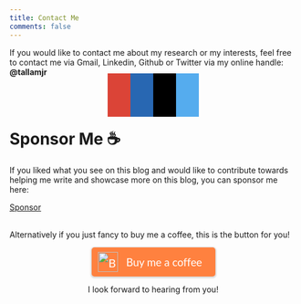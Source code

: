 ```yaml
---
title: Contact Me
comments: false
---
```


If you would like to contact me about my research or my interests, feel free to
contact me via Gmail, Linkedin, Github or Twitter via my online handle: <b>@tallamjr</b>

<style>
.fa {
padding: 20px;
font-size: 30px;
width: 50px;
text-align: center;
text-decoration: none;
}

.fa:hover {
opacity: 0.7;
}

.fa-google {
background: #DB4437;
color: white;
}

.fa-github {
background: #000000;
color: white;
}

.fa-linkedin {
background: #2867B2;
color: white;
}

.fa-facebook {
background: #3B5998;
color: white;
}

.fa-twitter {
background: #55ACEE;
color: white;
}
</style>

<!-- Add icon library -->
<link rel="stylesheet" href="https://cdnjs.cloudflare.com/ajax/libs/font-awesome/4.7.0/css/font-awesome.min.css">

<center>
<!-- Add font awesome icons -->
<a href="mailto:tallamjr@gmail.com?Subject=Hello" class="fa fa-google"></a>
<a href="https://www.linkedin.com/in/tallamjr/" class="fa fa-linkedin"></a>
<a href="https://github.com/tallamjr" class="fa fa-github"></a>
<a href="https://twitter.com/tallamjr" class="fa fa-twitter"></a>
</center>

# Sponsor Me ☕

If you liked what you see on this blog and would like to contribute towards
helping me write and showcase more on this blog, you can sponsor me here:
<!-- Place this tag where you want the button to render. -->
<a class="github-button" href="https://github.com/sponsors/tallamjr" data-icon="octicon-heart" aria-label="Sponsor @tallamjr on GitHub">Sponsor</a>
<br>
<br>

Alternatively if you just fancy to buy me a coffee, this is the button for you!

<center>
<style>.bmc-button img{width: 35px !important;margin-bottom: 1px !important;box-shadow: none !important;border: none !important;vertical-align: middle !important;}.bmc-button{padding: 7px 5px 7px 10px !important;line-height: 35px !important;height:51px !important;min-width:217px !important;text-decoration: none !important;display:inline-flex !important;color:#ffffff !important;background-color:#FF813F !important;border-radius: 5px !important;border: 1px solid transparent !important;padding: 7px 5px 7px 10px !important;font-size: 20px !important;letter-spacing:-0.08px !important;box-shadow: 0px 1px 2px rgba(190, 190, 190, 0.5) !important;-webkit-box-shadow: 0px 1px 2px 2px rgba(190, 190, 190, 0.5) !important;margin: 0 auto !important;font-family:'Lato', sans-serif !important;-webkit-box-sizing: border-box !important;box-sizing: border-box !important;-o-transition: 0.3s all linear !important;-webkit-transition: 0.3s all linear !important;-moz-transition: 0.3s all linear !important;-ms-transition: 0.3s all linear !important;transition: 0.3s all linear !important;}.bmc-button:hover, .bmc-button:active, .bmc-button:focus {-webkit-box-shadow: 0px 1px 2px 2px rgba(190, 190, 190, 0.5) !important;text-decoration: none !important;box-shadow: 0px 1px 2px 2px rgba(190, 190, 190, 0.5) !important;opacity: 0.85 !important;color:#ffffff !important;}</style><link href="https://fonts.googleapis.com/css?family=Lato&subset=latin,latin-ext" rel="stylesheet"><a class="bmc-button" target="_blank" href="https://www.buymeacoffee.com/7XmDFKP"><img src="https://cdn.buymeacoffee.com/buttons/bmc-new-btn-logo.svg" alt="Buy me a coffee"><span style="margin-left:15px;font-size:19px !important;">Buy me a coffee</span></a>

I look forward to hearing from you!

</center>
<script data-name="BMC-Widget" src="https://cdnjs.buymeacoffee.com/1.0.0/widget.prod.min.js" data-id="7XmDFKP" data-description="Support me on Buy me a coffee!" data-message="Thank you for visiting. You can now buy me a coffee!" data-color="#FF813F" data-position="right" data-x_margin="18" data-y_margin="18"></script>

